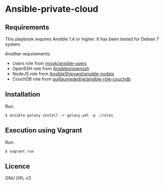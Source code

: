 Ansible-private-cloud
=====================

Requirements
------------

This playbook requires Ansible 1.4 or higher. It has been tested for Debian 7 system.

Another requirements:
- Users role from [mivok/ansible-users](https://github.com/mivok/ansible-users)
- OpenSSH role from [Ansibles/openssh](https://github.com/Ansibles/openssh)
- NodeJS role from [AnsibleShipyard/ansible-nodejs](https://github.com/AnsibleShipyard/ansible-nodejs)
- CouchDB role from [guillaumededrie/ansible-role-couchdb](https://github.com/guillaumededrie/ansible-role-couchdb)


Installation
------------

Run:
```
$ ansible-galaxy install -r galaxy.yml -p ./roles
```

Execution using Vagrant
-----------------------

Run:
```
$ vagrant run
```


Licence
-------

GNU GPL v3
